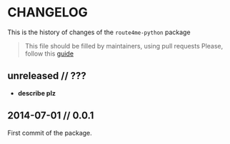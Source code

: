 # CHANGELOG

This is the history of changes of the `route4me-python` package

> This file should be filled by maintainers, using pull requests
> Please, follow this [guide](http://keepachangelog.com/en/0.3.0/)

## unreleased // ???

* __describe plz__

## 2014-07-01 // 0.0.1

First commit of the package.
